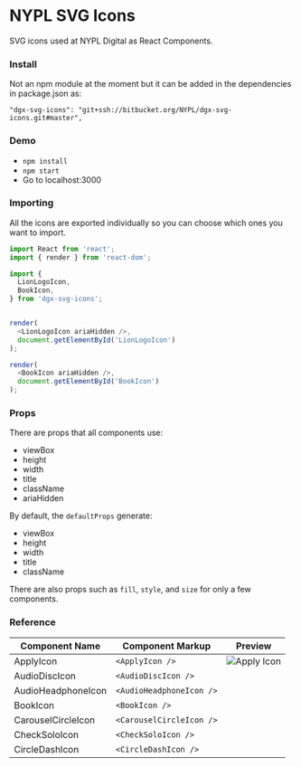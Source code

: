 # NYPL SVG Icons

SVG icons used at NYPL Digital as React Components.

### Install

Not an npm module at the moment but it can be added in the dependencies in package.json as:

`"dgx-svg-icons": "git+ssh://bitbucket.org/NYPL/dgx-svg-icons.git#master",`


### Demo

* `npm install`
* `npm start`
* Go to localhost:3000

### Importing

All the icons are exported individually so you can choose which ones you want to import.

```javascript
import React from 'react';
import { render } from 'react-dom';

import {
  LionLogoIcon,
  BookIcon,
} from 'dgx-svg-icons';


render(
  <LionLogoIcon ariaHidden />,
  document.getElementById('LionLogoIcon')
);

render(
  <BookIcon ariaHidden />,
  document.getElementById('BookIcon')
);

```

### Props

There are props that all components use:

* viewBox
* height
* width
* title
* className
* ariaHidden

By default, the `defaultProps` generate:

* viewBox
* height
* width
* title
* className

There are also props such as `fill`, `style`, and `size` for only a few components.

### Reference

Component Name  | Component Markup  | Preview 
--- | --- | ---
ApplyIcon | `<ApplyIcon />` | ![Apply Icon](https://bitbucket.org/NYPL/dgx-svg-icons/raw/readme-update/images/apply.png)
AudioDiscIcon | `<AudioDiscIcon />` |
AudioHeadphoneIcon | `<AudioHeadphoneIcon />` |
BookIcon | `<BookIcon />` |
CarouselCircleIcon | `<CarouselCircleIcon />` |
CheckSoloIcon | `<CheckSoloIcon />` |
CircleDashIcon | `<CircleDashIcon />` |
